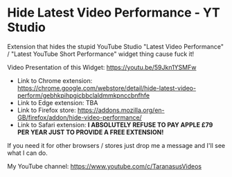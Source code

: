 # Hide Latest Video Performance - YT Studio

Extension that hides the stupid YouTube Studio "Latest Video Performance" / "Latest YouTube Short Performance" widget thing cause fuck it!

Video Presentation of this Widget: https://youtu.be/59Jkn1YSMFw

- Link to Chrome extension: https://chrome.google.com/webstore/detail/hide-latest-video-perform/gebhkpihpgicbbclaldmmkpnccbnfhfe 
- Link to Edge extension: TBA
- Link to Firefox store: https://addons.mozilla.org/en-GB/firefox/addon/hide-video-performance/
- Link to Safari extension: **I ABSOLUTELY REFUSE TO PAY APPLE £79 PER YEAR JUST TO PROVIDE A FREE EXTENSION!**

If you need it for other browsers / stores just drop me a message and I'll see what I can do.


My YouTube channel: https://www.youtube.com/c/TaranasusVideos
